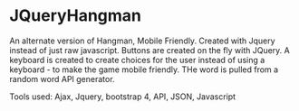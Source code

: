 # JQueryHangman
An alternate version of Hangman, Mobile Friendly. Created with Jquery instead of just raw javascript.  Buttons are created on the fly with JQuery. A keyboard is created to create choices for the user instead of using a keyboard - to make the game mobile friendly.
THe word is pulled from a random word API generator.

Tools used: Ajax, Jquery, bootstrap 4, API, JSON, Javascript

